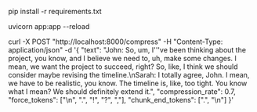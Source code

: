 pip install -r requirements.txt

uvicorn app:app --reload


curl -X POST "http://localhost:8000/compress" -H "Content-Type: application/json" -d '{
    "text": "John: So, um, I'\''ve been thinking about the project, you know, and I believe we need to, uh, make some changes. I mean, we want the project to succeed, right? So, like, I think we should consider maybe revising the timeline.\nSarah: I totally agree, John. I mean, we have to be realistic, you know. The timeline is, like, too tight. You know what I mean? We should definitely extend it.",
    "compression_rate": 0.7,
    "force_tokens": ["\n", ".", "!", "?", ","],
    "chunk_end_tokens": [".", "\n"]
}'
